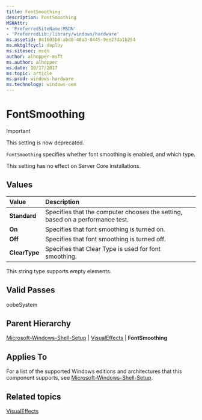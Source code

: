 ```yaml
---
title: FontSmoothing
description: FontSmoothing
MSHAttr:
- 'PreferredSiteName:MSDN'
- 'PreferredLib:/library/windows/hardware'
ms.assetid: 841603b8-abd8-48a3-8445-9ee27da1b254
ms.mktglfcycl: deploy
ms.sitesec: msdn
author: alhopper-msft
ms.author: alhopper
ms.date: 10/17/2017
ms.topic: article
ms.prod: windows-hardware
ms.technology: windows-oem
---
```

# FontSmoothing

> [!Important]
> This setting is now deprecated.

`FontSmoothing` specifies whether font smoothing is enabled, and which type.

This setting has no effect on Server Core installations.

## Values

| Value             | Description                                                                      |
|:------------------|:---------------------------------------------------------------------------------|
| **Standard**      | Specifies that the computer chooses the setting, based on a performance test.    |
| **On**            | Specifies that font smoothing is turned on.                                      |
| **Off**           | Specifies that font smoothing is turned off.                                     |
| **ClearType**     | Specifies that Clear Type is used for font smoothing.                            |

This string type supports empty elements.

## Valid Passes

oobeSystem

## Parent Hierarchy


[Microsoft-Windows-Shell-Setup](microsoft-windows-shell-setup.md) | [VisualEffects](microsoft-windows-shell-setup-visualeffects.md) | **FontSmoothing**

## Applies To

For a list of the supported Windows editions and architectures that this component supports, see [Microsoft-Windows-Shell-Setup](microsoft-windows-shell-setup.md).

## Related topics

[VisualEffects](microsoft-windows-shell-setup-visualeffects.md)
